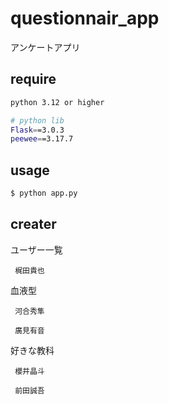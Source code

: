 # questionnair_app
アンケートアプリ

## require

```bash
python 3.12 or higher

# python lib
Flask==3.0.3
peewee==3.17.7
```

## usage

```bash
$ python app.py
```

## creater

<dl>
<dt> ユーザー一覧 </dt>

     梶田貴也

<dt> 血液型 </dt> 

     河合秀隼
 
     廣見有音

<dt> 好きな教科 </dt> 

     櫻井晶斗

     前田誠吾
